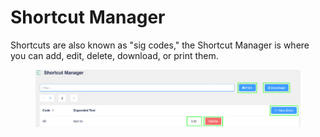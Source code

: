# Shortcut Manager

Shortcuts are also known as "sig codes," the Shortcut Manager is where you can add, edit, delete, download, or print them.

<figure><img src="../../.gitbook/assets/image (505).png" alt=""><figcaption></figcaption></figure>
